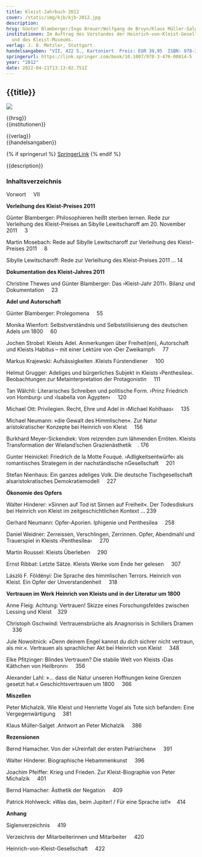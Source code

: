 ```yaml
---
title: Kleist-Jahrbuch 2012
cover: /static/img/kjb/kjb-2012.jpg
description:  
hrsg: Günter Blamberger/Ingo Breuer/Wolfgang de Bruyn/Klaus Müller-Salget (Hrsg.)
institutionen: Im Auftrag des Vorstandes der Heinrich-von-Kleist-Gesellschaft
  und des Kleist-Museums.
verlag: J. B. Metzler, Stuttgart
handelsangaben: "VII, 422 S., Kartoniert  Preis: EUR 39,95  ISBN: 978-3-476-02459-6"
springerurl: https://link.springer.com/book/10.1007/978-3-476-00814-5
year: "2012"
date: 2022-04-21T13:13:02.751Z
---
```

## {{title}}

![]({{cover}})

{{hrsg}}\
{{institutionen}}

{{verlag}}\
{{handelsangaben}}

{% if springerurl %}
[SpringerLink]({{springerurl}})
{% endif %}

{{description}}

### Inhaltsverzeichnis

Vorwort     VII

**Verleihung des Kleist-Preises 2011**

Günter Blamberger: Philosophieren heißt sterben lernen. Rede zur Verleihung des Kleist-Preises an Sibylle Lewitscharoff am 20. November 2011     3

Martin Mosebach: Rede auf Sibylle Lewitscharoff zur Verleihung des Kleist-Preises 2011     8

Sibylle Lewitscharoff: Rede zur Verleihung des Kleist-Preises 2011 ... 14

**Dokumentation des Kleist-Jahres 2011**

Christine Thewes und Günter Blamberger: Das ›Kleist-Jahr 2011‹. Bilanz und Dokumentation     23

**Adel und Autorschaft**

Günter Blamberger: Prolegomena     55

Monika Wienfort: Selbstverständnis und Selbststilisierung des deutschen Adels um 1800     60

Jochen Strobel: Kleists Adel. Anmerkungen über Freiheit(en), Autorschaft und Kleists Habitus – mit einer Lektüre von ›Der Zweikampf‹     77

Markus Krajewski: Aufsässigkeiten .Kleists Fürstendiener     100

Helmut Grugger: Adeliges und bürgerliches Subjekt in Kleists ›Penthesilea‹. Beobachtungen zur Metainterpretation der Protagonistin     111

Tan Wälchli: Literarisches Schreiben und politische Form. ›Prinz Friedrich von Homburg‹ und ›Isabella von Ägypten‹     120

Michael Ott: Privilegien. Recht, Ehre und Adel in ›Michael Kohlhaas‹     135

Michael Neumann: »die Gewalt des Himmlischen«. Zur Natur aristokratischer Konzepte bei Heinrich von Kleist     156

Burkhard Meyer-Sickendiek: Vom reizenden zum lähmenden Erröten. Kleists Transformation der Wieland’schen Grazienästhetik    . 176

Gunter Heinickel: Friedrich de la Motte Fouqué. ›Adligkeitsentwürfe‹ als romantisches Strategem in der nachständische nGesellschaft     201

Stefan Nienhaus: Ein ganzes adeliges Volk. Die deutsche Tischgesellschaft alsaristokratisches Demokratiemodell     227

**Ökonomie des Opfers**

Walter Hinderer: »Sinnen auf Tod ist Sinnen auf Freiheit«. Der Todesdiskurs bei Heinrich von Kleist im zeitgeschichtlichen Kontext ... 239

Gerhard Neumann: Opfer-Aporien. Iphigenie und Penthesilea     258

Daniel Weidner: Zerreissen, Verschlingen, Zerrinnen. Opfer, Abendmahl und Trauerspiel in Kleists ›Penthesilea‹     270

Martin Roussel: Kleists Überleben     290

Ernst Ribbat: Letzte Sätze. Kleists Werke vom Ende her gelesen     307

László F. Földényi: Die Sprache des himmlischen Terrors. Heinrich von Kleist. Ein Opfer der Unverstandenheit     318

**Vertrauen im Werk Heinrich von Kleists und in der Literatur um 1800**

Anne Fleig: Achtung: Vertrauen! Skizze eines Forschungsfeldes zwischen Lessing und Kleist    329

Christoph Gschwind: Vertrauensbrüche als Anagnorisis in Schillers Dramen     336

Jule Nowoitnick: »Denn deinem Engel kannst du dich sichrer nicht vertraun, als mir.«. Vertrauen als sprachlicher Akt bei Heinrich von Kleist     348

Elke Pfitzinger: Blindes Vertrauen? Die stabile Welt von Kleists ›Das Käthchen von Heilbronn‹     356

Alexander Lahl: »... dass die Natur unseren Hoffnungen keine Grenzen gesetzt hat.« Geschichtsvertrauen um 1800     366

**Miszellen**

Peter Michalzik. Wie Kleist und Henriette Vogel als Tote sich befanden: Eine Vergegenwärtigung     381

Klaus Müller-Salget .Antwort an Peter Michalzik     386

**Rezensionen**

Bernd Hamacher. Von der »Ureinfalt der ersten Patriarchen«     391

Walter Hinderer. Biographische Hebammenkunst     396

Joachim Pfeiffer: Krieg und Frieden. Zur Kleist-Biographie von Peter Michalzik     401

Bernd Hamacher: Ästhetik der Negation     409 

Patrick Hohlweck: »Was das, beim Jupiter! / Für eine Sprache ist!«    414

**Anhang**

Siglenverzeichnis     419 

Verzeichnis der Mitarbeiterinnen und Mitarbeiter     420 

Heinrich-von-Kleist-Gesellschaft     422